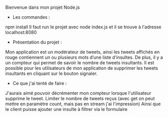Bienvenue dans mon projet Node.js

* Les commandes :

npm install
Il faut run le projet avec node index.js et il se trouve à l'adresse localhost:8080

* Présentation du projet :

Mon application est un modérateur de tweets, ainsi les tweets affichés en rouge contiennent un ou plusieurs mots d’une liste d’insultes.
De plus, il y a un compteur qui permet de savoir le nombre de tweets insultants.
Il est possible pour les utilisateurs de mon application de supprimer les tweets insultants en cliquant sur le bouton signaler.

* Ce que j'ai tenté de faire :

J'aurais aimé pouvoir décrémenter mon compteur lorsque l'utilisateur supprime le tweet.
Limiter le nombre de tweets reçus (avec get on peut mettre en paramètre count, mais pas en stream j'ai l'impression)
Ainsi que le client puisse ajouter une insulte à filtrer via le formulaire
